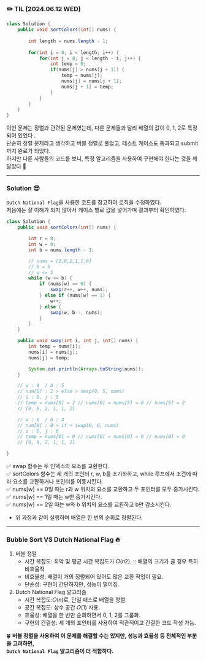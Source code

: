 ### ✏️ TIL (2024.06.12 WED)

```java
class Solution {
    public void sortColors(int[] nums) {
        
        int length = nums.length - 1;
        
        for(int i = 0; i < length; i++) {
            for(int j = 0; j < length - i; j++) {
                int temp = 0;
                if(nums[j] > nums[j + 1]) {
                    temp = nums[j];
                    nums[j] = nums[j + 1];
                    nums[j + 1] = temp;
                }
            }
        }
    }
}
```

이번 문제는 정렬과 관련된 문제였는데, 다른 문제들과 달리 배열의 값이 0, 1, 2로 특정되어 있었다 .   
단순히 정렬 문제라고 생각하고 버블 정렬로 풀었고, 테스트 케이스도 통과되고 submit까지 완료가 되었다.    
하지만 다른 사람들의 코드를 보니, 특정 알고리즘을 사용하여 구현해야 한다는 것을 깨달았다 🧐

---
### Solution 😎
 `Dutch National Flag`을 사용한 코드를 참고하여 로직을 수정하였다.   
 처음에는 잘 이해가 되지 않아서 케이스 별로 값을 넣어가며 결과부터 확인하였다.   
```java
class Solution {
    public void sortColors(int[] nums) {

        int r = 0;
        int w = 0;
        int b = nums.length - 1;

        // nums = [2,0,2,1,1,0]
        // b = 5
        // w <= 5
        while (w <= b) {
            if (nums[w] == 0) {
                swap(r++, w++, nums);
            } else if (nums[w] == 1) {
                w++;
            } else {
                swap(w, b--, nums);
            }
        }
    }

    public void swap(int i, int j, int[] nums) {
        int temp = nums[i];
        nums[i] = nums[j];
        nums[j] = temp;

        System.out.println(Arrays.toString(nums));
    }

    // w : 0  / b : 5
    // num[0] : 2 > else > swap(0, 5, nums) 
    // i : 0, j : 5
    // temp = nums[0] = 2 // nums[0] = nums[5] = 0 // nums[5] = 2
    // [0, 0, 2, 1, 1, 2]

    // w : 0  / b : 4
    // num[0] : 0 > if > swap(0, 0, nums) 
    // i : 0, j : 0
    // temp = nums[0] = 0 // nums[0] = nums[0] = 0 // nums[0] = 0
    // [0, 0, 2, 1, 1, 2]

}
```
✅ swap 함수는 두 인덱스의 요소를 교환한다.   
✅ sortColors 함수는 세 개의 포인터 r, w, b를 초기화하고, while 루프에서 조건에 따라 요소를 교환하거나 포인터를 이동시킨다.   
✅ nums[w] == 0일 때는 r과 w 위치의 요소를 교환하고 두 포인터를 모두 증가시킨다.   
✅ nums[w] == 1일 때는 w만 증가시킨다.   
✅ nums[w] == 2일 때는 w와 b 위치의 요소를 교환하고 b만 감소시킨다.   

* 위 과정과 같이 실행하며 배열은 한 번의 순회로 정렬된다.   

---
### Bubble Sort VS Dutch National Flag 🔥   

1. 버블 정렬
   * 시간 복잡도: 최악 및 평균 시간 복잡도가 𝑂(𝑛2). :: 배열의 크기가 클 경우 특히 비효율적
   * 비효율성: 배열이 거의 정렬되어 있어도 많은 교환 작업이 필요.
   * 단순성: 구현이 간단하지만, 성능이 떨어짐.
2. Dutch National Flag 알고리즘
   * 시간 복잡도:𝑂(𝑛)로, 단일 패스로 배열을 정렬.
   * 공간 복잡도: 상수 공간 𝑂(1) 사용.
   * 효율성: 배열을 한 번만 순회하면서 0, 1, 2를 그룹화.
   * 구현의 간결성: 세 개의 포인터를 사용하여 직관적이고 간결한 코드 작성 가능.

🍀  **버블 정렬을 사용하여 이 문제를 해결할 수는 있지만, 성능과 효율성 등 전체적인 부분을 고려하면,**   
      **`Dutch National Flag` 알고리즘이 더 적합하다.**
